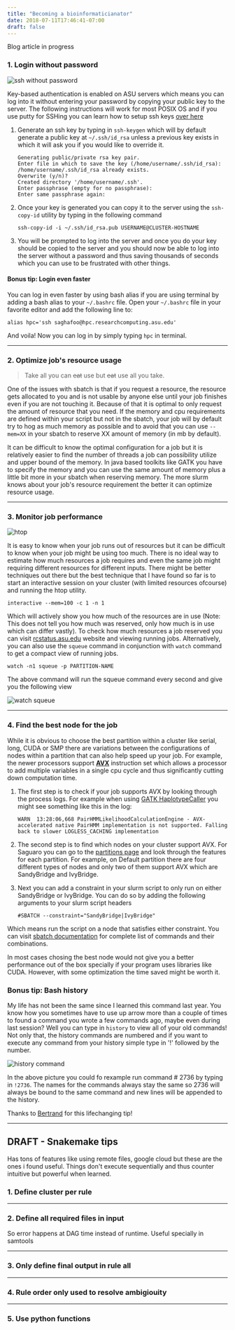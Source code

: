 ```yaml
---
title: "Becoming a bioinformaticianator"
date: 2018-07-11T17:46:41-07:00
draft: false
---
```


Blog article in progress

### 1. Login without password

![ssh without password]( /~saghafoo/images/guides/ssh-without-password.gif "ssh without password") 

Key-based authentication is enabled on ASU servers which means you can log into it without entering your password by copying your public key to the server. The following instructions will work for most POSIX OS and if you use putty for SSHing you can learn how to setup ssh keys [over here](https://www.digitalocean.com/community/tutorials/how-to-create-ssh-keys-with-putty-to-connect-to-a-vps)

1. Generate an ssh key by typing in `ssh-keygen` which will by default generate a public key at `~/.ssh/id_rsa` unless a previous key exists in which it will ask you if you would like to override it. 

    ```
    Generating public/private rsa key pair.
    Enter file in which to save the key (/home/username/.ssh/id_rsa):
    /home/username/.ssh/id_rsa already exists.
    Overwrite (y/n)?
    Created directory '/home/username/.ssh'.
    Enter passphrase (empty for no passphrase):
    Enter same passphrase again: 
    ```

2. Once your key is generated you can copy it to the server using the `ssh-copy-id` utility by typing in the following command 

    ```
    ssh-copy-id -i ~/.ssh/id_rsa.pub USERNAME@CLUSTER-HOSTNAME
    ```

3. You will be prompted to log into the server and once you do your key should be copied to the server and you should now be able to log into the server without a password and thus saving thousands of seconds which you can use to be frustrated with other things.

#### Bonus tip: Login even faster
You can log in even faster by using bash alias if you are using terminal by adding a bash alias to your `~/.bashrc` file. Open your `~/.bashrc` file in your favorite editor and add the following line to:

```
alias hpc='ssh saghafoo@hpc.researchcomputing.asu.edu'
```

And voila! Now you can log in by simply typing `hpc` in terminal.

---

### 2. Optimize job's resource usage

> Take all you can ~~eat~~ use but ~~eat~~ use all you take.

One of the issues with sbatch is that if you request a resource, the resource gets allocated to you and is not usable by anyone else until your job finishes even if you are not touching it. Because of that it is optimal to only request the amount of resource that you need. If the memory and cpu requirements are defined within your script but not in the sbatch, your job will by default try to hog as much memory as possible and to avoid that you can use `--mem=XX` in your sbatch to reserve XX amount of memory (in mb by default).

It can be difficult to know the optimal configuration for a job but it is relatively easier to find the number of threads a job can possibility utilize and upper bound of the memory. In java based toolkits like GATK you have to specify the memory and you can use the same amount of memory plus a little bit more in your sbatch when reserving memory. The more slurm knows about your job's resource requirement the better it can optimize resource usage.

---
### 3. Monitor job performance

![htop]( /~saghafoo/images/guides/htop.gif "htop") 

It is easy to know when your job runs out of resources but it can be difficult to know when your job might be using too much. There is no ideal way to estimate how much resources a job requires and even the same job might requiring different resources for different inputs. There might be better techniques out there but the best technique that I have found so far is to start an interactive session on your cluster (with limited resources ofcourse) and running the htop utility.

```
interactive --mem=100 -c 1 -n 1
```

Which will actively show you how much of the resources are in use (Note: This does not tell you how much was reserved, only how much is in use which can differ vastly). To check how much resources a job reserved you can visit [rcstatus.asu.edu](https://rcstatus.asu.edu/) website and viewing running jobs. Alternatively, you can also use the `squeue` command in conjunction with `watch` command to get a compact view of running jobs.

```
watch -n1 squeue -p PARTITION-NAME
```

The above command will run the squeue command every second and give you the following view

![watch squeue]( /~saghafoo/images/guides/squeue.gif "watch squeue") 

---

### 4. Find the best node for the job

While it is obvious to choose the best partition within a cluster like serial, long, CUDA or SMP there are variations between the configurations of nodes within a partition that can also help speed up your job. For example, the newer processors support [**AVX**](https://en.wikipedia.org/wiki/Advanced_Vector_Extensions) instruction set which allows a processor to add multiple variables in a single cpu cycle and thus significantly cutting down computation time. 

1. The first step is to check if your job supports AVX by looking through the process logs. For example when using [GATK HaplotypeCaller](https://software.broadinstitute.org/gatk/documentation/tooldocs/4.0.5.0/org_broadinstitute_hellbender_tools_walkers_haplotypecaller_HaplotypeCaller.php) you might see something like this in the log:

    ``` 
    WARN  13:28:06,668 PairHMMLikelihoodCalculationEngine - AVX-accelerated native PairHMM implementation is not supported. Falling back to slower LOGLESS_CACHING implementation 
    ```
2. The second step is to find which nodes on your cluster support AVX. For Saguaro you can go to the [partitions page](https://rcstatus.asu.edu/saguaro/howto/partitions.php) and look through the features for each partition. For example, on Default partition there are four different types of nodes and only two of them support AVX which are SandyBridge and IvyBridge.

3. Next you can add a constraint in your slurm script to only run on either SandyBridge or IvyBridge. You can do so by adding the following arguments to your slurm script headers

    ```
    #SBATCH --constraint="SandyBridge|IvyBridge"
    ```
Which means run the script on a node that satisfies either constraint. You can visit [sbatch documentation](https://slurm.schedmd.com/sbatch.html) for complete list of commands and their combinations.

In most cases chosing the best node would not give you a better performance out of the box specially if your program uses libraries like CUDA. However, with some optimization the time saved might be worth it.

### Bonus tip: Bash history

My life has not been the same since I learned this command last year. You know how you sometimes have to use up arrow more than a couple of times to found a command you wrote a few commands ago, maybe even during last session? Well you can type in `history` to view all of your old commands! Not only that, the history commands are numbered and if you want to execute any command from your history simple type in '!' followed by the number. 

![history command]( /~saghafoo/images/guides/history.png "history command") 

In the above picture you could fo rexample run command # 2736 by typing in `!2736`. The names for the commands always stay the same so 2736 will always be bound to the same command and new lines will be appended to the history. 

Thanks to [Bertrand](https://www.linkedin.com/in/bertrand-hornsby/) for this lifechanging tip!

---
## DRAFT - Snakemake tips

Has tons of features like using remote files, google cloud but these are the ones i found useful. Things don't execute sequentially and thus counter intuitive but powerful when learned.

### 1. Define cluster per rule

---
### 2. Define all required files in input
So error happens at DAG time instead of runtime. Useful specially in samtools

---

### 3. Only define final output in rule all

---

### 4. Rule order only used to resolve ambigiouity

---

### 5. Use python functions 

